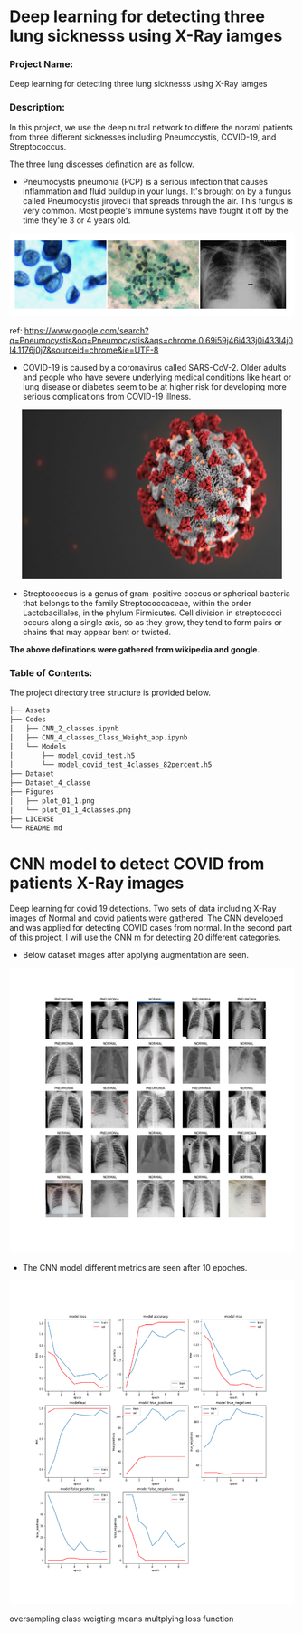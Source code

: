 
# Deep learning for detecting three lung sicknesss using X-Ray iamges

### Project Name:
Deep learning for detecting three lung sicknesss using X-Ray iamges

### Description:
In this project, we use the deep nutral network to differe the noraml patients from three different sicknesses including Pneumocystis, COVID-19, and Streptococcus.

The three lung discesses defination are as follow.

* Pneumocystis pneumonia (PCP) is a serious infection that causes inflammation and fluid buildup in your lungs. It's brought on by a fungus called Pneumocystis jirovecii that spreads through the air. This fungus is very common. Most people's immune systems have fought it off by the time they're 3 or 4 years old.

<p align="center">
  <img src="Assets/Pneu.PNG" >
</p>

ref: https://www.google.com/search?q=Pneumocystis&oq=Pneumocystis&aqs=chrome.0.69i59j46i433j0i433l4j0l4.1176j0j7&sourceid=chrome&ie=UTF-8

* COVID-19 is caused by a coronavirus called SARS-CoV-2. Older adults and people who have severe underlying medical conditions like heart or lung disease or diabetes seem to be at higher risk for developing more serious complications from COVID-19 illness.

<p align="center">
  <img  width="460" height="300" src="Assets/covid.png" >
</p>

* Streptococcus is a genus of gram-positive coccus or spherical bacteria that belongs to the family Streptococcaceae, within the order Lactobacillales, in the phylum Firmicutes. Cell division in streptococci occurs along a single axis, so as they grow, they tend to form pairs or chains that may appear bent or twisted.


**The above definations were gathered from wikipedia and google.**



### Table of Contents:
The project directory tree structure is provided below.
```
├── Assets
├── Codes
│   ├── CNN_2_classes.ipynb
│   ├── CNN_4_classes_Class_Weight_app.ipynb
│   └── Models
│       ├── model_covid_test.h5
│       └── model_covid_test_4classes_82percent.h5
├── Dataset
├── Dataset_4_classe
├── Figures
│   ├── plot_01_1.png
│   └── plot_01_1_4classes.png
├── LICENSE
└── README.md
```












# CNN model to detect COVID from patients X-Ray images

Deep learning for covid 19 detections. Two sets of data including X-Ray images of Normal and covid patients were gathered.
The CNN developed and was applied for detecting COVID cases from normal. In the second part of this project, I will use the CNN m for detecting 20 different categories.

* Below dataset images after applying augmentation are seen.

<p align="center">
  <img src="Assets/plot_01_assets_2.png" >
</p>


* The CNN model different metrics are seen after 10 epoches.
<p align="center">
  <img src="Figures/plot_01_1.png" >
</p>




oversampling
class weigting means multplying loss function
